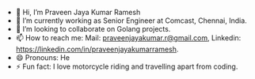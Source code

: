 - 👋 Hi, I’m Praveen Jaya Kumar Ramesh
- 👀 I’m currently working as Senior Engineer at Comcast, Chennai, India.
- 💞️ I’m looking to collaborate on Golang projects.
- 📫 How to reach me: Mail: praveenjayakumar.r@gmail.com, Linkedin: https://linkedin.com/in/praveenjayakumarramesh.
- 😄 Pronouns: He
- ⚡ Fun fact: I love motorcycle riding and travelling apart from coding.
